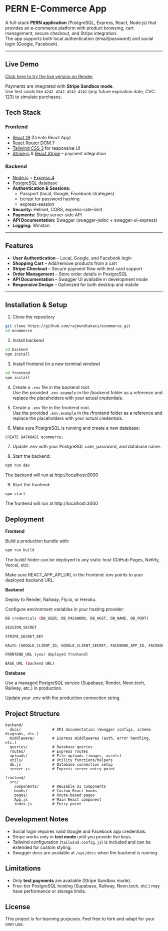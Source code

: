 # PERN E-Commerce App

A full-stack **PERN application** (PostgreSQL, Express, React, Node.js) that provides an e-commerce platform with product browsing, cart management, secure checkout, and Stripe integration.  
The app supports both local authentication (email/password) and social login (Google, Facebook).

---

## Live Demo
[Click here to try the live version on Render](https://ecommerce-a7nm.onrender.com)

Payments are integrated with **Stripe Sandbox mode**.  
Use test cards like `4242 4242 4242 4242` (any future expiration date, CVC: 123) to simulate purchases.

## Tech Stack

### Frontend
- [React 19](https://react.dev/) (Create React App)
- [React Router DOM 7](https://reactrouter.com/)
- [Tailwind CSS 3](https://tailwindcss.com/) for responsive UI
- [Stripe.js](https://stripe.com/docs/js) & [React Stripe](https://stripe.com/docs/stripe-js/react) – payment integration

### Backend
- [Node.js](https://nodejs.org/) + [Express 4](https://expressjs.com/)
- [PostgreSQL](https://www.postgresql.org/) database
- **Authentication & Sessions:**  
  - Passport (local, Google, Facebook strategies)  
  - bcrypt for password hashing  
  - express-session
- **Security:** Helmet, CORS, express-rate-limit
- **Payments:** Stripe server-side API
- **API Documentation:** Swagger (swagger-jsdoc + swagger-ui-express)
- **Logging:** Winston

---

## Features
- **User Authentication** – Local, Google, and Facebook login  
- **Shopping Cart** – Add/remove products from a cart  
- **Stripe Checkout** – Secure payment flow with test card support  
- **Order Management** – Store order details in PostgreSQL  
- **API Documentation** – Swagger UI available in development mode  
- **Responsive Design** – Optimized for both desktop and mobile  

---

## Installation & Setup

1. Clone the repository
```bash
git clone https://github.com/rajmundtakacs/ecommerce.git
cd ecommerce
```

2. Install backend
```bash
cd backend
npm install
```

3. Install frontend (in a new terminal window)
```bash
cd frontend
npm install
```

4. Create a `.env` file in the backend root.  
Use the provided `.env.example` in the /backend folder as a reference and replace the placeholders with your actual credentials.

5. Create a `.env` file in the frontend root.  
Use the provided `.env.example` in the /frontend folder as a reference and replace the placeholders with your actual credentials.

6. Make sure PostgreSQL is running and create a new database:
```bash
CREATE DATABASE ecommerce;
```

7. Update .env with your PostgreSQL user, password, and database name.

8. Start the backend:
```bash
npm run dev
```
The backend will run at http://localhost:8000

9.  Start the frontend:
```bash
npm start
```
The frontend will run at http://localhost:3000


## Deployment

**Frontend**

Build a production bundle with:

```bash
npm run build
```

The build/ folder can be deployed to any static host (GitHub Pages, Netlify, Vercel, etc).

Make sure REACT_APP_API_URL in the frontend .env points to your deployed backend URL.

**Backend**

Deploy to Render, Railway, Fly.io, or Heroku.

Configure environment variables in your hosting provider:

```bash
DB credentials (DB_USER, DB_PASSWORD, DB_HOST, DB_NAME, DB_PORT)

SESSION_SECRET

STRIPE_SECRET_KEY

OAuth (GOOGLE_CLIENT_ID, GOOGLE_CLIENT_SECRET, FACEBOOK_APP_ID, FACEBOOK_APP_SECRET)

FRONTEND_URL (your deployed frontend)

BASE_URL (backend URL)
```

**Database**

Use a managed PostgreSQL service (Supabase, Render, Neon.tech, Railway, etc.) in production.

Update your .env with the production connection string.

## Project Structure

```text
backend/
  docs/              # API documentation (Swagger configs, schema diagrams, etc.)
  middleware/        # Express middlewares (auth, error handling, etc.)
  queries/           # Database queries
  routes/            # Express routes
  uploads/           # File uploads (images, assets)
  utils/             # Utility functions/helpers
  db.js              # Database connection setup
  server.js          # Express server entry point

frontend/
  src/
    components/      # Reusable UI components
    hooks/           # Custom React hooks
    pages/           # Route-based pages
    App.js           # Main React component
    index.js         # Entry point

```

## Development Notes

- Social login requires valid Google and Facebook app credentials.  
- Stripe works only in **test mode** until you provide live keys.   
- Tailwind configuration (`tailwind.config.js`) is included and can be extended for custom styling.  
- Swagger docs are available at `/api/docs` when the backend is running.

## Limitations

- Only **test payments** are available (Stripe Sandbox mode).   
- Free-tier PostgreSQL hosting (Supabase, Railway, Neon.tech, etc.) may have performance or storage limits.

## License

This project is for learning purposes.
Feel free to fork and adapt for your own use.
